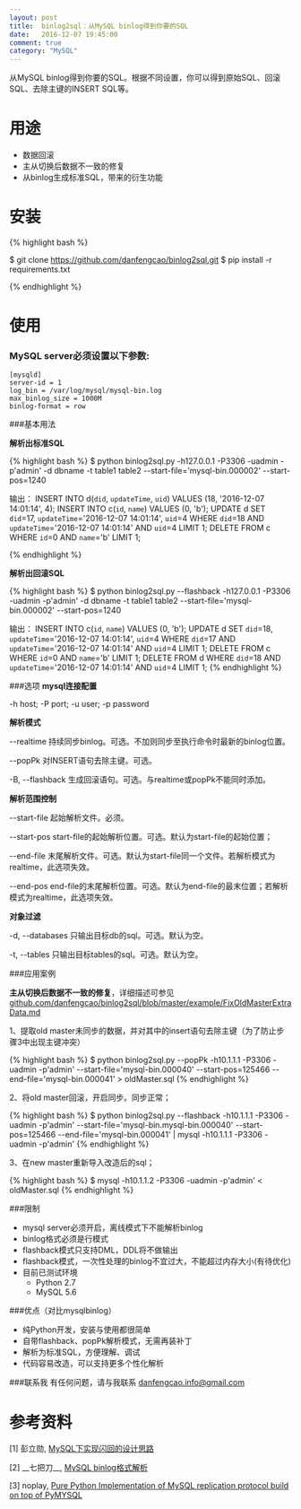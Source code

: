 ```yaml
---
layout: post
title:  binlog2sql：从MySQL binlog得到你要的SQL
date:   2016-12-07 19:45:00
comment: true
category: "MySQL"
---
```


从MySQL binlog得到你要的SQL。根据不同设置，你可以得到原始SQL、回滚SQL、去除主键的INSERT SQL等。

用途
===========

* 数据回滚
* 主从切换后数据不一致的修复
* 从binlog生成标准SQL，带来的衍生功能


安装
==============

{% highlight bash %}

$ git clone https://github.com/danfengcao/binlog2sql.git
$ pip install -r requirements.txt

{% endhighlight %}

使用
=========

### MySQL server必须设置以下参数:

    [mysqld]
    server-id = 1
    log_bin = /var/log/mysql/mysql-bin.log
    max_binlog_size = 1000M
    binlog-format = row

###基本用法

**解析出标准SQL**

{% highlight bash %}
$ python binlog2sql.py -h127.0.0.1 -P3306 -uadmin -p'admin' -d dbname -t table1 table2 --start-file='mysql-bin.000002' --start-pos=1240

输出：
INSERT INTO d(`did`, `updateTime`, `uid`) VALUES (18, '2016-12-07 14:01:14', 4);
INSERT INTO c(`id`, `name`) VALUES (0, 'b');
UPDATE d SET `did`=17, `updateTime`='2016-12-07 14:01:14', `uid`=4 WHERE `did`=18 AND `updateTime`='2016-12-07 14:01:14' AND `uid`=4 LIMIT 1;
DELETE FROM c WHERE `id`=0 AND `name`='b' LIMIT 1;

{% endhighlight %}

**解析出回滚SQL**

{% highlight bash %}
$ python binlog2sql.py --flashback -h127.0.0.1 -P3306 -uadmin -p'admin' -d dbname -t table1 table2 --start-file='mysql-bin.000002' --start-pos=1240

输出：
INSERT INTO c(`id`, `name`) VALUES (0, 'b');
UPDATE d SET `did`=18, `updateTime`='2016-12-07 14:01:14', `uid`=4 WHERE `did`=17 AND `updateTime`='2016-12-07 14:01:14' AND `uid`=4 LIMIT 1;
DELETE FROM c WHERE `id`=0 AND `name`='b' LIMIT 1;
DELETE FROM d WHERE `did`=18 AND `updateTime`='2016-12-07 14:01:14' AND `uid`=4 LIMIT 1;
{% endhighlight %}

###选项
**mysql连接配置**

-h host; -P port; -u user; -p password

**解析模式**

--realtime 持续同步binlog。可选。不加则同步至执行命令时最新的binlog位置。

--popPk 对INSERT语句去除主键。可选。

-B, --flashback 生成回滚语句。可选。与realtime或popPk不能同时添加。

**解析范围控制**

--start-file 起始解析文件。必须。

--start-pos start-file的起始解析位置。可选。默认为start-file的起始位置；

--end-file 末尾解析文件。可选。默认为start-file同一个文件。若解析模式为realtime，此选项失效。

--end-pos end-file的末尾解析位置。可选。默认为end-file的最末位置；若解析模式为realtime，此选项失效。

**对象过滤**

-d, --databases 只输出目标db的sql。可选。默认为空。

-t, --tables 只输出目标tables的sql。可选。默认为空。

###应用案例

**主从切换后数据不一致的修复**，详细描述可参见[github.com/danfengcao/binlog2sql/blob/master/example/FixOldMasterExtraData.md](github.com/danfengcao/binlog2sql/blob/master/example/FixOldMasterExtraData.md)

1、提取old master未同步的数据，并对其中的insert语句去除主键（为了防止步骤3中出现主键冲突）

{% highlight bash %}
$ python binlog2sql.py --popPk -h10.1.1.1 -P3306 -uadmin -p'admin' --start-file='mysql-bin.000040' --start-pos=125466 --end-file='mysql-bin.000041' > oldMaster.sql
{% endhighlight %}

2、将old master回滚，开启同步。同步正常；

{% highlight bash %}
$ python binlog2sql.py --flashback -h10.1.1.1 -P3306 -uadmin -p'admin' --start-file='mysql-bin.mysql-bin.000040' --start-pos=125466 --end-file='mysql-bin.000041' | mysql -h10.1.1.1 -P3306 -uadmin -p'admin'
{% endhighlight %}

3、在new master重新导入改造后的sql；

{% highlight bash %}
$ mysql -h10.1.1.2 -P3306 -uadmin -p'admin' < oldMaster.sql
{% endhighlight %}

###限制
* mysql server必须开启，离线模式下不能解析binlog
* binlog格式必须是行模式
* flashback模式只支持DML，DDL将不做输出
* flashback模式，一次性处理的binlog不宜过大，不能超过内存大小(有待优化)
* 目前已测试环境
    * Python 2.7
    * MySQL 5.6

###优点（对比mysqlbinlog）
* 纯Python开发，安装与使用都很简单
* 自带flashback、popPk解析模式，无需再装补丁
* 解析为标准SQL，方便理解、调试
* 代码容易改造，可以支持更多个性化解析

###联系我
有任何问题，请与我联系 [danfengcao.info@gmail.com](danfengcao.info@gmail.com)



参考资料
==============
[1] 彭立勋, [MySQL下实现闪回的设计思路](http://www.penglixun.com/tech/database/mysql_flashback_feature.html)

[2] \_\_七把刀__, [MySQL binlog格式解析](http://www.jianshu.com/p/c16686b35807?hmsr=toutiao.io&utm_medium=toutiao.io&utm_source=toutiao.io)

[3] noplay, [Pure Python Implementation of MySQL replication protocol build on top of PyMYSQL](https://github.com/noplay/python-mysql-replication)

